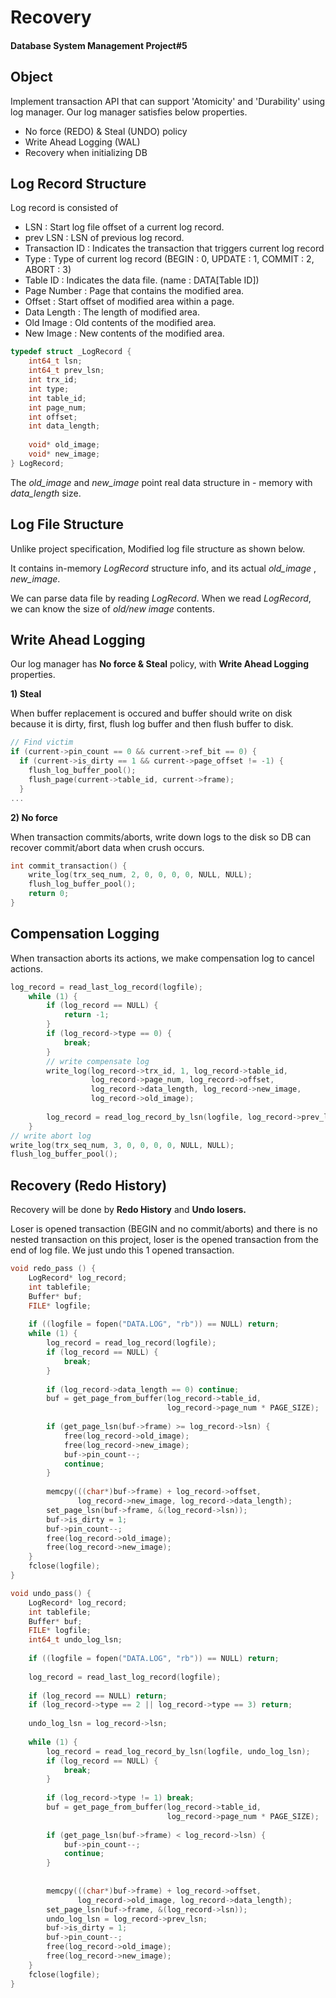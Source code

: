 # Recovery

#### Database System Management Project#5



## Object

Implement transaction API that can support 'Atomicity' and 'Durability' using log manager.
Our log manager satisfies below properties.

- No force (REDO) & Steal (UNDO) policy
- Write Ahead Logging (WAL)
- Recovery when initializing DB



## Log Record Structure 

Log record is consisted of 

- LSN : Start log file offset of a current log record.
- prev LSN : LSN of previous log record.
- Transaction ID : Indicates the transaction that triggers current log record
- Type : Type of current log record (BEGIN : 0, UPDATE : 1, COMMIT : 2, ABORT : 3)
- Table ID : Indicates the data file. (name : DATA[Table ID])
- Page Number : Page that contains the modified area.
- Offset : Start offset of modified area within a page.
- Data Length : The length of modified area.
- Old Image : Old contents of the modified area.
- New Image : New contents of the modified area.

```c
typedef struct _LogRecord {
    int64_t lsn;
    int64_t prev_lsn;
    int trx_id;
    int type;
    int table_id;
    int page_num;
    int offset;
    int data_length;
  
    void* old_image;
    void* new_image;
} LogRecord;
```

The *old_image* and *new_image* point real data structure in - memory with *data_length* size. 





## Log File Structure

Unlike project specification, Modified log file structure as shown below.

It contains in-memory *LogRecord* structure info, and its actual *old_image* , *new_image*.

We can parse data file by reading *LogRecord*. When we read *LogRecord*, we can know the size of *old/new image* contents.







## Write Ahead Logging

Our log manager has **No force & Steal** policy, with **Write Ahead Logging** properties.

**1) Steal**

When buffer replacement is occured and buffer should write on disk because it is dirty, first, flush log buffer and then flush buffer to disk.

```c
// Find victim
if (current->pin_count == 0 && current->ref_bit == 0) {
  if (current->is_dirty == 1 && current->page_offset != -1) {				
    flush_log_buffer_pool();
    flush_page(current->table_id, current->frame);
  }
...
```

**2) No force** 

When transaction commits/aborts, write down logs to the disk so DB can recover commit/abort data when crush occurs.

```c
int commit_transaction() {
    write_log(trx_seq_num, 2, 0, 0, 0, 0, NULL, NULL);  
    flush_log_buffer_pool(); 
    return 0;
}
```



## Compensation Logging

When transaction aborts its actions, we make compensation log to cancel actions.

```c
log_record = read_last_log_record(logfile);
    while (1) {
        if (log_record == NULL) {          
            return -1;
        }
        if (log_record->type == 0) {            
            break;
        }
        // write compensate log
        write_log(log_record->trx_id, 1, log_record->table_id, 
                  log_record->page_num, log_record->offset, 
                  log_record->data_length, log_record->new_image, 
                  log_record->old_image);   
       
        log_record = read_log_record_by_lsn(logfile, log_record->prev_lsn);
    }
// write abort log
write_log(trx_seq_num, 3, 0, 0, 0, 0, NULL, NULL);
flush_log_buffer_pool();
```



## Recovery (Redo History)

Recovery will be done by **Redo History** and **Undo losers.**

Loser is opened transaction (BEGIN and no commit/aborts) and there is no nested transaction on this project, loser is the opened transaction from the end of log file. We just undo this 1 opened transaction.

```c
void redo_pass () {
    LogRecord* log_record;
    int tablefile;
    Buffer* buf;
    FILE* logfile;
  
    if ((logfile = fopen("DATA.LOG", "rb")) == NULL) return;
    while (1) {
        log_record = read_log_record(logfile);
        if (log_record == NULL) {          
            break;
        }
        
        if (log_record->data_length == 0) continue;
        buf = get_page_from_buffer(log_record->table_id, 
                                   log_record->page_num * PAGE_SIZE);
       
        if (get_page_lsn(buf->frame) >= log_record->lsn) {            
            free(log_record->old_image);
            free(log_record->new_image);
            buf->pin_count--;
            continue; 
        }   
        
        memcpy(((char*)buf->frame) + log_record->offset, 
               log_record->new_image, log_record->data_length);
        set_page_lsn(buf->frame, &(log_record->lsn));       
        buf->is_dirty = 1;
        buf->pin_count--;
        free(log_record->old_image);
        free(log_record->new_image);
    }
    fclose(logfile);
}
```



```c
void undo_pass() {
    LogRecord* log_record;
    int tablefile;
    Buffer* buf;
    FILE* logfile;
    int64_t undo_log_lsn;
   
    if ((logfile = fopen("DATA.LOG", "rb")) == NULL) return;
    
    log_record = read_last_log_record(logfile);
  
    if (log_record == NULL) return;    
    if (log_record->type == 2 || log_record->type == 3) return;
  
    undo_log_lsn = log_record->lsn;   
    
    while (1) {
        log_record = read_log_record_by_lsn(logfile, undo_log_lsn);
        if (log_record == NULL) {           
            break;
        }
      
        if (log_record->type != 1) break;  
        buf = get_page_from_buffer(log_record->table_id, 
                                   log_record->page_num * PAGE_SIZE);
        
        if (get_page_lsn(buf->frame) < log_record->lsn) {            
            buf->pin_count--;
            continue; 
        }
        
        
        memcpy(((char*)buf->frame) + log_record->offset, 
               log_record->old_image, log_record->data_length);
        set_page_lsn(buf->frame, &(log_record->lsn));
        undo_log_lsn = log_record->prev_lsn;
        buf->is_dirty = 1;
        buf->pin_count--;
        free(log_record->old_image);
        free(log_record->new_image);
    }   
    fclose(logfile);
}
```

